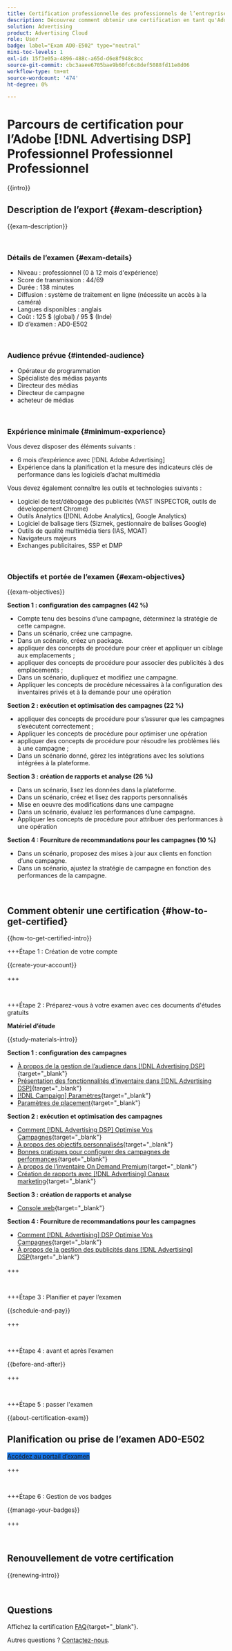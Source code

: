 ```yaml
---
title: Certification professionnelle des professionnels de l’entreprise
description: Découvrez comment obtenir une certification en tant qu'Adobe  [!DNL Advertising DSP] Professionnel du métier.
solution: Advertising
product: Advertising Cloud
role: User
badge: label="Exam AD0-E502" type="neutral"
mini-toc-levels: 1
exl-id: 15f3e05a-4896-488c-a65d-d6e8f948c8cc
source-git-commit: cbc3aaee6705bae9b60fc6c8def5088fd11e8d06
workflow-type: tm+mt
source-wordcount: '474'
ht-degree: 0%

---
```


# Parcours de certification pour l’Adobe [!DNL Advertising DSP] Professionnel Professionnel Professionnel

{{intro}}

## Description de l’export {#exam-description}

{{exam-description}}

<br>

### Détails de l’examen {#exam-details}

* Niveau : professionnel (0 à 12 mois d&#39;expérience)
* Score de transmission : 44/69
* Durée : 138 minutes
* Diffusion : système de traitement en ligne (nécessite un accès à la caméra)
* Langues disponibles : anglais
* Coût : 125 $ (global) / 95 $ (Inde)
* ID d’examen : AD0-E502

<br>

### Audience prévue {#intended-audience}

* Opérateur de programmation
* Spécialiste des médias payants
* Directeur des médias
* Directeur de campagne
* acheteur de médias

<br>

### Expérience minimale {#minimum-experience}

Vous devez disposer des éléments suivants :

* 6 mois d’expérience avec [!DNL Adobe Advertising]
* Expérience dans la planification et la mesure des indicateurs clés de performance dans les logiciels d’achat multimédia

Vous devez également connaître les outils et technologies suivants :

* Logiciel de test/débogage des publicités (VAST INSPECTOR, outils de développement Chrome)
* Outils Analytics ([!DNL Adobe Analytics], Google Analytics)
* Logiciel de balisage tiers (Sizmek, gestionnaire de balises Google)
* Outils de qualité multimédia tiers (IAS, MOAT)
* Navigateurs majeurs
* Exchanges publicitaires, SSP et DMP

<br>

### Objectifs et portée de l’examen {#exam-objectives}

{{exam-objectives}}

**Section 1 : configuration des campagnes (42 %)**

* Compte tenu des besoins d’une campagne, déterminez la stratégie de cette campagne.
* Dans un scénario, créez une campagne.
* Dans un scénario, créez un package.
* appliquer des concepts de procédure pour créer et appliquer un ciblage aux emplacements ;
* appliquer des concepts de procédure pour associer des publicités à des emplacements ;
* Dans un scénario, dupliquez et modifiez une campagne.
* Appliquer les concepts de procédure nécessaires à la configuration des inventaires privés et à la demande pour une opération

**Section 2 : exécution et optimisation des campagnes (22 %)**

* appliquer des concepts de procédure pour s’assurer que les campagnes s’exécutent correctement ;
* Appliquer les concepts de procédure pour optimiser une opération
* appliquer des concepts de procédure pour résoudre les problèmes liés à une campagne ;
* Dans un scénario donné, gérez les intégrations avec les solutions intégrées à la plateforme.

**Section 3 : création de rapports et analyse (26 %)**

* Dans un scénario, lisez les données dans la plateforme.
* Dans un scénario, créez et lisez des rapports personnalisés
* Mise en oeuvre des modifications dans une campagne
* Dans un scénario, évaluez les performances d’une campagne.
* Appliquer les concepts de procédure pour attribuer des performances à une opération

**Section 4 : Fourniture de recommandations pour les campagnes (10 %)**

* Dans un scénario, proposez des mises à jour aux clients en fonction d’une campagne.
* Dans un scénario, ajustez la stratégie de campagne en fonction des performances de la campagne.

<br>

## Comment obtenir une certification {#how-to-get-certified}

{{how-to-get-certified-intro}}

+++Étape 1 : Création de votre compte

{{create-your-account}}

+++

<br>

+++Étape 2 : Préparez-vous à votre examen avec ces documents d&#39;études gratuits

**Matériel d’étude**

{{study-materials-intro}}

**Section 1 : configuration des campagnes**

* [À propos de la gestion de l’audience dans [!DNL Advertising DSP]](https://experienceleague.adobe.com/docs/advertising/dsp/audiences/audience-about.html){target="_blank"}
* [Présentation des fonctionnalités d’inventaire dans [!DNL Advertising DSP]](https://experienceleague.adobe.com/docs/advertising/dsp/inventory/inventory-overview.html){target="_blank"}
* [[!DNL Campaign] Paramètres](https://experienceleague.adobe.com/docs/advertising/dsp/campaign-management/campaigns/campaign-settings.html){target="_blank"}
* [Paramètres de placement](https://experienceleague.adobe.com/docs/advertising/dsp/campaign-management/placements/placement-settings.html){target="_blank"}

**Section 2 : exécution et optimisation des campagnes**

* [Comment [!DNL Advertising DSP] Optimise Vos Campagnes](https://experienceleague.adobe.com/docs/advertising/dsp/optimization/optimization-how-dsp-optimizes-campaigns.html){target="_blank"}
* [À propos des objectifs personnalisés](https://experienceleague.adobe.com/docs/advertising/dsp/optimization/custom-goals/custom-goal-about.html){target="_blank"}
* [ Bonnes pratiques pour configurer des campagnes de performances](https://experienceleague.adobe.com/docs/advertising/dsp/optimization/campaign-best-practices-performance.html){target="_blank"}
* [À propos de l’inventaire On Demand Premium](https://experienceleague.adobe.com/docs/advertising/dsp/inventory/on-demand/on-demand-inventory-about.html){target="_blank"}
* [Création de rapports avec  [!DNL Advertising] Canaux marketing](https://experienceleague.adobe.com/docs/analytics-learn/tutorials/integrations/ad-cloud/reporting-with-advertising-cloud-marketing-channels.html){target="_blank"}

**Section 3 : création de rapports et analyse**

* [Console web](https://experienceleague.adobe.com/docs/experience-manager-65/deploying/configuring/web-console.html){target="_blank"}

**Section 4 : Fourniture de recommandations pour les campagnes**

* [Comment [!DNL Advertising] DSP Optimise Vos Campagnes](https://experienceleague.adobe.com/docs/advertising/dsp/optimization/optimization-how-dsp-optimizes-campaigns.html){target="_blank"}
* [À propos de la gestion des publicités dans [!DNL Advertising] DSP](https://experienceleague.adobe.com/docs/advertising/dsp/campaign-management/ads/ad-about.html){target="_blank"}

+++

<br>

+++Étape 3 : Planifier et payer l’examen

{{schedule-and-pay}}

+++

<br>

+++Étape 4 : avant et après l’examen

{{before-and-after}}

+++

<br>

+++Étape 5 : passer l&#39;examen

{{about-certification-exam}}

## Planification ou prise de l’examen AD0-E502

<a href="https://www.certmetrics.com/adobe/candidate/examity_sso.aspx?eid=AD0-E502" target="_blank" class="spectrum-Button spectrum-Button--fill spectrum-Button--accent spectrum-Button--sizeM is-margin-bottom-big-big at-element-click-tracking" style="background-color:#1473E6">

<span class="spectrum-Button-label has-no-wrap">
   Accédez au portail d’examen
</span>
</a>

+++

<br>

+++Étape 6 : Gestion de vos badges

{{manage-your-badges}}

+++

<br>

## Renouvellement de votre certification

{{renewing-intro}}

<br>

## Questions

Affichez la certification [FAQ](https://experienceleague.adobe.com/docs/certification/certification/faq.html){target="_blank"}.

Autres questions ? [Contactez-nous](mailto:certif@adobe.com).